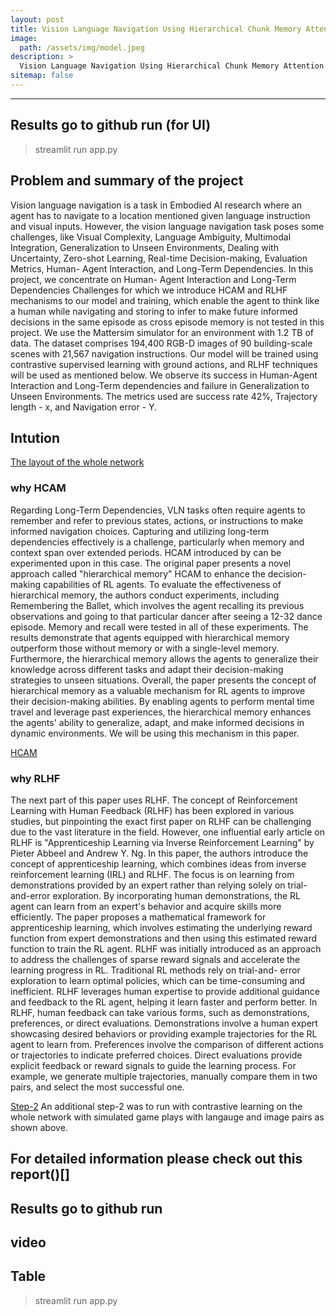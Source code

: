 ```yaml
---
layout: post
title: Vision Language Navigation Using Hierarchical Chunk Memory Attention and Reinforcement Learning with Human Feedback
image: 
  path: /assets/img/model.jpeg
description: >
  Vision Language Navigation Using Hierarchical Chunk Memory Attention and Reinforcement Learning with Human Feedback
sitemap: false
---
```

---

## Results go to github run (for UI)
> streamlit run app.py


## Problem and summary of the project

Vision language navigation is a task in Embodied AI research where an agent has to navigate to a location mentioned given language instruction and visual inputs. However, the vision language navigation task poses some challenges, like Visual Complexity, Language Ambiguity, Multimodal Integration, Generalization to Unseen Environments, Dealing with Uncertainty, Zero-shot Learning, Real-time Decision-making, Evaluation Metrics, Human- Agent Interaction, and Long-Term Dependencies. In this project, we concentrate on Human- Agent Interaction and Long-Term Dependencies Challenges for which we introduce HCAM and RLHF mechanisms to our model and training, which enable the agent to think like a human while navigating and storing to infer to make future informed decisions in the same episode as cross episode memory is not tested in this project. We use the Mattersim simulator for an environment with 1.2 TB of data. The dataset comprises 194,400 RGB-D images of 90 building-scale scenes with 21,567 navigation instructions. Our model will be trained using contrastive supervised learning with ground actions, and RLHF techniques will be used as mentioned below. We observe its success in Human-Agent Interaction and Long-Term dependencies and failure in Generalization to Unseen Environments. The metrics used are success rate 42%, Trajectory length - x, and Navigation error - Y.  

## Intution 

[The layout of the whole network](/assets/img/arvl.jpeg)

### why HCAM

Regarding Long-Term Dependencies, VLN tasks often require agents to remember and refer to previous states, actions, or instructions to make informed navigation choices. Capturing and utilizing long-term dependencies effectively is a challenge, particularly when memory and context span over extended periods. HCAM introduced by can be experimented upon in this case. The original paper presents a novel approach called "hierarchical memory" HCAM to enhance the decision-making capabilities of RL agents. To evaluate the effectiveness of hierarchical memory, the authors conduct experiments, including Remembering the Ballet, which involves the agent recalling its previous observations and going to that particular dancer after seeing a 12-32 dance episode. Memory and recall were tested in all of these experiments. The results demonstrate that agents equipped with hierarchical memory outperform those without memory or with a single-level memory.
Furthermore, the hierarchical memory allows the agents to generalize their knowledge across different tasks and adapt their decision-making strategies to unseen situations. Overall, the paper presents the concept of hierarchical memory as a valuable mechanism for RL agents to improve their decision-making abilities. By enabling agents to perform mental time travel and leverage past experiences, the hierarchical memory enhances the agents' ability to generalize, adapt, and make informed decisions in dynamic environments. We will be using this mechanism in this paper.

[HCAM](assets/img/Hcam.png)

### why RLHF

The next part of this paper uses RLHF. The concept of Reinforcement Learning with Human Feedback (RLHF) has been explored in various studies, but pinpointing the exact first paper on RLHF can be challenging due to the vast literature in the field. However, one influential early article on RLHF is "Apprenticeship Learning via Inverse Reinforcement Learning" by Pieter Abbeel and Andrew Y. Ng. In this paper, the authors introduce the concept of apprenticeship learning, which combines ideas from inverse reinforcement learning (IRL) and RLHF. The focus is on learning from demonstrations provided by an expert rather than relying solely on trial-and-error exploration. By incorporating human demonstrations, the RL agent can learn from an expert's behavior and acquire skills more efficiently. The paper proposes a mathematical framework for apprenticeship learning, which involves estimating the underlying reward function from expert demonstrations and then using this estimated reward function to train the RL agent.
RLHF was initially introduced as an approach to address the challenges of sparse reward signals and accelerate the learning progress in RL. Traditional RL methods rely on trial-and- error exploration to learn optimal policies, which can be time-consuming and inefficient. RLHF leverages human expertise to provide additional guidance and feedback to the RL agent, helping it learn faster and perform better. In RLHF, human feedback can take various forms, such as demonstrations, preferences, or direct evaluations. Demonstrations involve a human expert showcasing desired behaviors or providing example trajectories for the RL agent to learn from. Preferences involve the comparison of different actions or trajectories to indicate preferred choices. Direct evaluations provide explicit feedback or reward signals to guide the learning process. For example, we generate multiple trajectories, manually compare them in two pairs, and select the most successful one.

[Step-2](assets/img/bgi.jpeg)
An additional step-2 was to run with contrastive learning on the whole network with simulated game plays with langauge and image pairs as shown above.


## For detailed information please check out this report()[]
## Results go to github run 
## video
## Table
> streamlit run app.py


